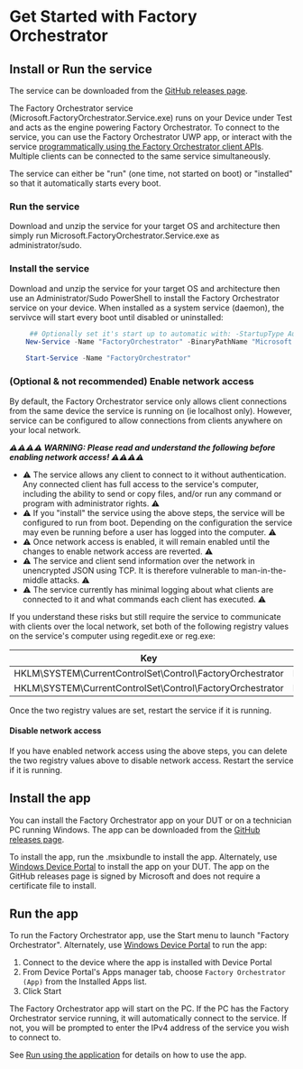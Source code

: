 
# Get Started with Factory Orchestrator

## Install or Run the service
The service can be downloaded from the [GitHub releases page](https://github.com/microsoft/FactoryOrchestrator/releases).

The Factory Orchestrator service (Microsoft.FactoryOrchestrator.Service.exe) runs on your Device under Test and acts as the engine powering Factory Orchestrator. To connect to the service, you can use the Factory Orchestrator UWP app, or interact with the service [programmatically using the Factory Orchestrator client APIs](use-the-factory-orchestrator-api.md). Multiple clients can be connected to the same service simultaneously.

The service can either be "run" (one time, not started on boot) or "installed" so that it automatically starts every boot.

### Run the service
Download and unzip the service for your target OS and architecture then simply run Microsoft.FactoryOrchestrator.Service.exe as administrator/sudo.

### Install the service
Download and unzip the service for your target OS and architecture then use an Administrator/Sudo PowerShell to install the Factory Orchestrator service on your device. When installed as a system service (daemon), the servivce will start every boot until disabled or uninstalled:

```PowerShell
     ## Optionally set it's start up to automatic with: -StartupType Automatic
    New-Service -Name "FactoryOrchestrator" -BinaryPathName "Microsoft.FactoryOrchestrator.Service.exe"

    Start-Service -Name "FactoryOrchestrator"
```

### (Optional & **not** recommended) Enable network access
By default, the Factory Orchestrator service only allows client connections from the same device the service is running on (ie localhost only). However, service can be configured to allow connections from clients anywhere on your local network.

***⚠⚠⚠⚠ WARNING: Please read and understand the following before enabling network access! ⚠⚠⚠⚠***

- ⚠ The service allows any client to connect to it without authentication. Any connected client has full access to the service's computer, including the ability to send or copy files, and/or run any command or program with administrator rights. ⚠
- ⚠ If you "install" the service using the above steps, the service will be configured to run from boot. Depending on the configuration the service may even be running before a user has logged into the computer. ⚠
- ⚠ Once network access is enabled, it will remain enabled until the changes to enable network access are reverted. ⚠
- ⚠ The service and client send information over the network in unencrypted JSON using TCP. It is therefore vulnerable to man-in-the-middle attacks. ⚠
- ⚠ The service currently has minimal logging about what clients are connected to it and what commands each client has executed. ⚠


If you understand these risks but still require the service to communicate with clients over the local network, set both of the following registry values on the service's computer using regedit.exe or reg.exe:

Key | Value | Type | Data
------ | ------ | --- | ---
HKLM\SYSTEM\CurrentControlSet\Control\FactoryOrchestrator | EnableNetworkAccess | REG_DWORD | 0x1
HKLM\SYSTEM\CurrentControlSet\Control\FactoryOrchestrator | DisableNetworkAccess | REG_DWORD | 0x0

Once the two registry values are set, restart the service if it is running.

#### Disable network access
If you have enabled network access using the above steps, you can delete the two registry values above to disable network access. Restart the service if it is running.

## Install the app

You can install the Factory Orchestrator app on your DUT or on a technician PC running Windows. The app can be downloaded from the [GitHub releases page](https://github.com/microsoft/FactoryOrchestrator/releases).

To install the app, run the .msixbundle to install the app. Alternately, use [Windows Device Portal](https://docs.microsoft.com/en-us/windows/uwp/debug-test-perf/device-portal) to install the app on your DUT. The app on the GitHub releases page is signed by Microsoft and does not require a certificate file to install.

## Run the app

To run the Factory Orchestrator app, use the Start menu to launch "Factory Orchestrator". Alternately, use [Windows Device Portal](https://docs.microsoft.com/en-us/windows/uwp/debug-test-perf/device-portal) to run the app:

1. Connect to the device where the app is installed with Device Portal
2. From Device Portal's Apps manager tab, choose `Factory Orchestrator (App)` from the Installed Apps list.
3. Click Start

The Factory Orchestrator app will start on the PC. If the PC has the Factory Orchestrator service running, it will automatically connect to the service. If not, you will be prompted to enter the IPv4 address of the service you wish to connect to.

See [Run using the application](use-the-factory-orchestrator-app.md) for details on how to use the app.